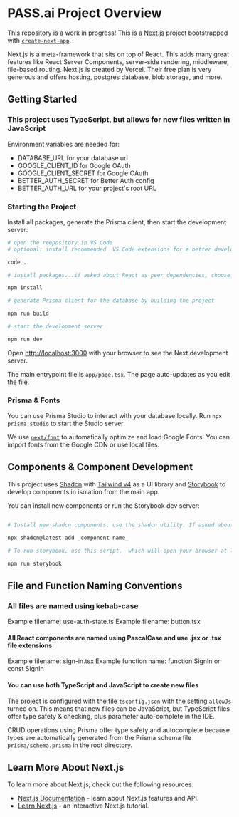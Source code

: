 # PASS.ai Project Overview

This repository is a work in progress! This is a [Next.js](https://nextjs.org) project bootstrapped with [`create-next-app`](https://nextjs.org/docs/app/api-reference/cli/create-next-app).

Next.js is a meta-framework that sits on top of React. This adds many great features like React Server Components, server-side rendering, middleware, file-based routing. Next.js is created by Vercel. Their free plan is very generous and offers hosting, postgres database, blob storage, and more.

## Getting Started

### This project uses TypeScript, but allows for new files written in JavaScript

Environment variables are needed for:

- DATABASE_URL for your database url
- GOOGLE_CLIENT_ID for Google OAuth
- GOOGLE_CLIENT_SECRET for Google OAuth
- BETTER_AUTH_SECRET for Better Auth config
- BETTER_AUTH_URL for your project's root URL

### Starting the Project

Install all packages, generate the Prisma client, then start the development server:

```bash
# open the reepository in VS Code
# optional: install recommended  VS Code extensions for a better developer experience

code .

# install packages...if asked about React as peer dependencies, choose the --force option

npm install

# generate Prisma client for the database by building the project

npm run build

# start the development server

npm run dev

```

Open [http://localhost:3000](http://localhost:3000) with your browser to see the Next development server.

The main entrypoint file is `app/page.tsx`. The page auto-updates as you edit the file.

### Prisma & Fonts

You can use Prisma Studio to interact with your database locally. Run `npx prisma studio` to start the Studio server

We use [`next/font`](https://nextjs.org/docs/app/building-your-application/optimizing/fonts) to automatically optimize and load Google Fonts. You can import fonts from the Google CDN or use local files.

## Components & Component Development

This project uses [Shadcn](https://ui.shadcn.com) with [Tailwind v4](https://tailwindcss.com) as a UI library and [Storybook](https://storybook.js.org) to develop components in isolation from the main app.

You can install new components or run the Storybook dev server:

```bash

# Install new shadcn components, use the shadcn utility. If asked about React dependencies, choose --force

npx shadcn@latest add _component name_

# To run storybook, use this script,  which will open your browser at localhost:6006

npm run storybook

```

## File and Function Naming Conventions

### All files are named using kebab-case

Example filename: use-auth-state.ts
Example filename: button.tsx

#### All React components are named using PascalCase and use .jsx or .tsx file extensions

Example filename: sign-in.tsx
Example function name: function SignIn or const SignIn

#### You can use both TypeScript and JavaScript to create new files

The project is configured with the file `tsconfig.json` with the setting `allowJs` turned on. This means that new files can be JavaScript, but TypeScript files offer type safety & checking, plus parameter auto-complete in the IDE.

CRUD operations using Prisma offer type safety and autocomplete because types are automatically generated from the Prisma schema file `prisma/schema.prisma` in the root directory.

## Learn More About Next.js

To learn more about Next.js, check out the following resources:

- [Next.js Documentation](https://nextjs.org/docs) - learn about Next.js features and API.
- [Learn Next.js](https://nextjs.org/learn) - an interactive Next.js tutorial.
